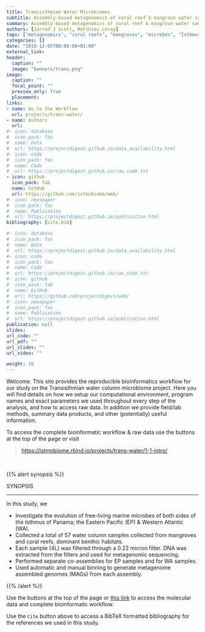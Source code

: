 ```yaml
---
title: Transisthmian Water Microbiomes
subtitle: Assembly-based metagenomics of coral reef & mangrove water samples from both sides of the Isthmus of Panama.
summary: Assembly-based metagenomics of coral reef & mangrove water samples from both sides of the Isthmus of Panama.
authors: [Jarrod J Scott, Matthieu Leray]
tags: ["metagenomics", "coral reefs", "mangroves", "microbes", "Isthmus of Panama", "water"]
categories: []
date: "2019-12-05T00:00:00+01:00"
external_link:
header:
  caption: ""
  image: "banners/trans.png"
image:
  caption: ""
  focal_point: ""
  preview_only: True
  placement:
links:
- name: Go to the Workflow
  url: projects/trans-water/
- name: Authors
  url:
#- icon: database
#  icon_pack: fas
#  name: Data
#  url: https://projectdigest.github.io/data_availability.html
#- icon: code
#  icon_pack: fas
#  name: Code
#  url: https://projectdigest.github.io/raw_code.txt
- icon: github
  icon_pack: fab
  name: GitHub
  url: https://github.com/istmobiome/web/
#- icon: newspaper
#  icon_pack: fas
#  name: Publication
#  url: https://projectdigest.github.io/publication.html
bibliography: [cite.bib]

#- icon: database
#  icon_pack: fas
#  name: Data
#  url: https://projectdigest.github.io/data_availability.html
#- icon: code
#  icon_pack: fas
#  name: Code
#  url: https://projectdigest.github.io/raw_code.txt
#- icon: github
#  icon_pack: fab
#  name: GitHub
#  url: https://github.com/projectdigest/web/
#- icon: newspaper
#  icon_pack: fas
#  name: Publication
#  url: https://projectdigest.github.io/publication.html
publication: null
slides:
url_code: ""
url_pdf: ""
url_slides: ""
url_video: ""

weight: 10
---
```


Welcome. This site provides the reproducible bioinformatics workflow for our study on the Transisthmian water column microbiome project. Here you will find details on how we setup our computational environment, program names and exact parameters we used throughout every step of the analysis, and how to access raw data. In addition we provide field/lab methods, summary data products, and other (potentially) useful information.

To access the complete bioinformatic workflow & raw data use the buttons at the top of the page or visit
>https://istmobiome.rbind.io/projects/trans-water/1-1-intro/

<br/>

{{% alert synopsis %}}

SYNOPSIS
<hr>
In this study, we

- Investigate the evolution of free-living marine microbes of both sides of the Isthmus of Panama; the Eastern Pacific (EP) & Western Atlantic (WA).
- Collected a total of 57 water column samples collected from mangroves and coral reefs, dominant benthic habitats.
- Each sample (4L) was filtered through a 0.22 micron filter. DNA was extracted from the filters and used for metagenomic sequencing.
- Performed separate co-assemblies for EP samples and for WA samples.
- Used automatic and manual binning to generate metagenome assembled genomes (MAGs) from each assembly.

{{% /alert %}}

Use the buttons at the top of the page or [this link](/projects/trans-water/1-1-intro/) to access the molecular data and complete bioinformatic workflow.

Use the `Cite` button above to access a BibTeX formatted bibliography for the references we used in this study.
